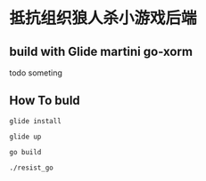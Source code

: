# 抵抗组织狼人杀小游戏后端
## build with Glide martini go-xorm
todo someting
## How To buld
`glide install`

`glide up`

`go build`

`./resist_go`

